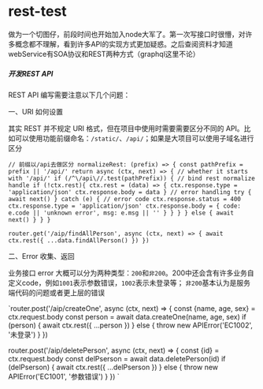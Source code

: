 # rest-test

做为一个切图仔，前段时间也开始加入node大军了。第一次写接口时很懵，对许多概念都不理解，看到许多API的实现方式更加疑惑。之后查阅资料才知道webService有SOA协议和REST两种方式（graphql这里不论）


##### 开发REST API

REST API 编写需要注意以下几个问题：

一、URI 如何设置

其实 REST 并不规定 URI 格式，但在项目中使用时需要需要区分不同的 API。比如可以使用功能前缀命名：`/static/`、`/api/`；如果是大项目可以使用子域名进行区分

`
// 前缀以/api去做区分
normalizeRest: (prefix) => {
        const pathPrefix = prefix || '/api/'
        return async (ctx, next) => {
            // whether it starts with '/api/'
            if (/^\/api\//.test(pathPrefix)) {
                // bind rest normalize handle
                if (!ctx.rest){
                    ctx.rest = (data) => {
                        ctx.response.type = 'application/json'
                        ctx.response.body = data
                    }
                    // error handling
                    try {
                        await next()
                    } catch (e) {
                        // error code
                        ctx.response.status = 400
                        ctx.response.type = 'application/json'
                        ctx.response.body = {
                            code: e.code || 'unknown error',
                            msg: e.msg || ''
                        }
                    }
                }
            } else {
                await next()
            }
        }
    }
`


`
router.get('/aip/findAllPerson', async (ctx, next) => {
    await ctx.rest({
        ...data.findAllPerson()
    })
})
`

二、Error 收集、返回

业务接口 error 大概可以分为两种类型：`200`和`非200`。200中还会含有许多业务自定义code，例如`1001`表示参数错误，`1002`表示未登录等；
`非200`基本认为是服务端代码的问题或者更上层的错误

`router.post('/aip/createOne', async (ctx, next) => {
     const {name, age, sex} = ctx.request.body
     const person = await data.createOne(name, age, sex)
     if (person) {
         await ctx.rest({
             ...person
         })
     } else {
         throw new APIError('EC1002', '未登录')
     }
 })
 
 router.post('/aip/deletePerson', async (ctx, next) => {
     const {id} = ctx.request.body
     const delPserson = await data.deletePerson(id)
     if (delPserson) {
         await ctx.rest({
             ...delPserson
         })
     } else {
         throw new APIError('EC1001', '参数错误')
     }
 })
 `

